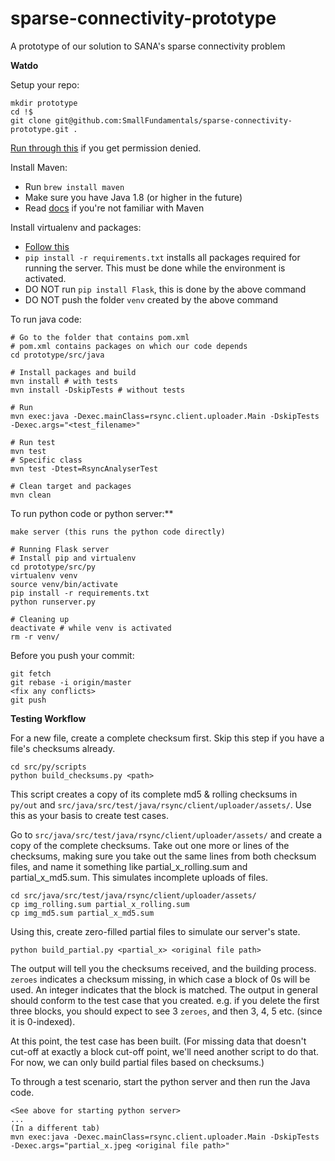 # sparse-connectivity-prototype
A prototype of our solution to SANA's sparse connectivity problem
  
**Watdo**

Setup your repo:
```shell
mkdir prototype
cd !$
git clone git@github.com:SmallFundamentals/sparse-connectivity-prototype.git .
```

[Run through this](https://help.github.com/articles/error-permission-denied-publickey/) if you get permission denied.

Install Maven:
- Run `brew install maven`
- Make sure you have Java 1.8 (or higher in the future)
- Read [docs](http://maven.apache.org/guides/) if you're not familiar with Maven

Install virtualenv and packages:
- [Follow this](http://flask.pocoo.org/docs/0.11/installation/)
- `pip install -r requirements.txt` installs all packages required for running the server. This must be done while the environment is activated. 
- DO NOT run `pip install Flask`, this is done by the above command
- DO NOT push the folder `venv` created by the above command

To run java code:
```shell
# Go to the folder that contains pom.xml
# pom.xml contains packages on which our code depends
cd prototype/src/java

# Install packages and build 
mvn install # with tests
mvn install -DskipTests # without tests

# Run
mvn exec:java -Dexec.mainClass=rsync.client.uploader.Main -DskipTests -Dexec.args="<test_filename>"

# Run test
mvn test
# Specific class
mvn test -Dtest=RsyncAnalyserTest

# Clean target and packages
mvn clean
```

To run python code or python server:**
```shell
make server (this runs the python code directly)

# Running Flask server
# Install pip and virtualenv
cd prototype/src/py
virtualenv venv
source venv/bin/activate
pip install -r requirements.txt
python runserver.py

# Cleaning up
deactivate # while venv is activated
rm -r venv/
```


Before you push your commit:
```shell
git fetch
git rebase -i origin/master
<fix any conflicts>
git push
```

**Testing Workflow**

For a new file, create a complete checksum first. Skip this step if you have a file's checksums already.
```
cd src/py/scripts
python build_checksums.py <path>
```
This script creates a copy of its complete md5 & rolling checksums in `py/out` and  `src/java/src/test/java/rsync/client/uploader/assets/`. Use this as your basis to create test cases.

Go to  `src/java/src/test/java/rsync/client/uploader/assets/` and create a copy of the complete checksums.
Take out one more or lines of the checksums, making sure you take out the same lines from both checksum files, and name it something like partial_x_rolling.sum and partial_x_md5.sum. This simulates incomplete uploads of files.
```
cd src/java/src/test/java/rsync/client/uploader/assets/
cp img_rolling.sum partial_x_rolling.sum
cp img_md5.sum partial_x_md5.sum
```

Using this, create zero-filled partial files to simulate our server's state. 
```
python build_partial.py <partial_x> <original file path>
```
The output will tell you the checksums received, and the building process. `zeroes` indicates a checksum missing, in which case a block of 0s will be used. An integer indicates that the block is matched. The output in general should conform to the test case that you created. e.g. if you delete the first three blocks, you should expect to see 3 `zeroes`, and then 3, 4, 5 etc. (since it is 0-indexed).

At this point, the test case has been built. (For missing data that doesn't cut-off at exactly a block cut-off point, we'll need another script to do that. For now, we can only build partial files based on checksums.)

To through a test scenario, start the python server and then run the Java code.
```
<See above for starting python server>
...
(In a different tab)
mvn exec:java -Dexec.mainClass=rsync.client.uploader.Main -DskipTests -Dexec.args="partial_x.jpeg <original file path>"
```
